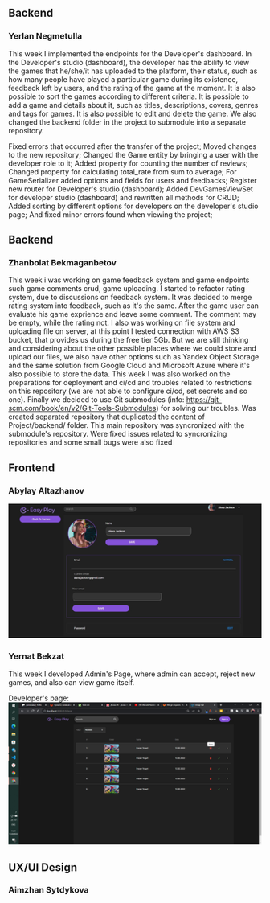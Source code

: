 
## Backend
### Yerlan Negmetulla

This week I implemented the endpoints for the Developer's dashboard. In the Developer's studio (dashboard), the developer has the ability to view the games that he/she/it has uploaded to the platform, their status, such as how many people have played a particular game during its existence, feedback left by users, and the rating of the game at the moment. It is also possible to sort the games according to different criteria. It is possible to add a game and details about it, such as titles, descriptions, covers, genres and tags for games. It is also possible to edit and delete the game. We also changed the backend folder in the project to submodule into a separate repository.

Fixed errors that occurred after the transfer of the project; Moved changes to the new repository; Changed the Game entity by bringing a user with the developer role to it; Added property for counting the number of reviews; Changed property for calculating total_rate from sum to average; For GameSerializer added options and fields for users and feedbacks; Register new router for Developer's studio (dashboard); Added DevGamesViewSet for developer studio (dashboard) and rewritten all methods for CRUD; Added sorting by different options for developers on the developer's studio page; And fixed minor errors found when viewing the project;

## Backend
### Zhanbolat Bekmaganbetov

This week i was working on game feedback system and game endpoints such game comments crud, game uploading. I started to refactor rating system, due to discussions on feedback system. It was decided to merge rating system into feedback, such as it's the same. After the game user can evaluate his game exprience and leave some comment. The comment may be empty, while the rating not. I also was working on file system and uploading file on server, at this point I tested connection with AWS S3 bucket, that provides us during the free tier 5Gb. But we are still thinking and considering about the other possible places where we could store and upload our files, we also have other options such as Yandex Object Storage and the same solution from Google Cloud and Microsoft Azure where it's also possible to store the data. This week I was also worked on the preparations for deployment and ci/cd and troubles related to restrictions on this repository (we are not able to configure ci/cd, set secrets and so one). Finally we decided to use Git submodules (info: https://git-scm.com/book/en/v2/Git-Tools-Submodules) for solving our troubles. Was created separated repository that duplicated the content of Project/backend/ folder. This main repository was syncronized with the submodule's repository. Were fixed issues related to syncronizing repositories and some small bugs were also fixed

## Frontend
### Abylay Altazhanov
![Settings page](./week10/settingpage.jpg)
### Yernat Bekzat

This week I developed Admin's Page, where admin can accept, reject new games, and also can view game itself.

Developer's page:
![Admin page](./week11/admin.png)


## UX/UI Design
### Aimzhan Sytdykova
